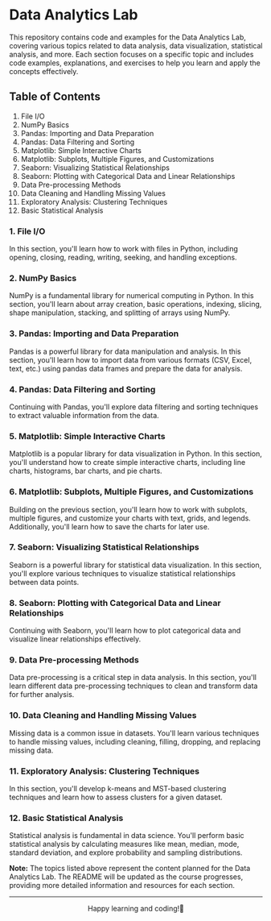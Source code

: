 # Data Analytics Lab

This repository contains code and examples for the Data Analytics Lab, covering various topics related to data analysis, data visualization, statistical analysis, and more. Each section focuses on a specific topic and includes code examples, explanations, and exercises to help you learn and apply the concepts effectively.

## Table of Contents
1. File I/O
2. NumPy Basics
3. Pandas: Importing and Data Preparation
4. Pandas: Data Filtering and Sorting
5. Matplotlib: Simple Interactive Charts
6. Matplotlib: Subplots, Multiple Figures, and Customizations
7. Seaborn: Visualizing Statistical Relationships
8. Seaborn: Plotting with Categorical Data and Linear Relationships
9. Data Pre-processing Methods
10. Data Cleaning and Handling Missing Values
11. Exploratory Analysis: Clustering Techniques
12. Basic Statistical Analysis

### 1. File I/O

In this section, you'll learn how to work with files in Python, including opening, closing, reading, writing, seeking, and handling exceptions.

### 2. NumPy Basics

NumPy is a fundamental library for numerical computing in Python. In this section, you'll learn about array creation, basic operations, indexing, slicing, shape manipulation, stacking, and splitting of arrays using NumPy.

### 3. Pandas: Importing and Data Preparation

Pandas is a powerful library for data manipulation and analysis. In this section, you'll learn how to import data from various formats (CSV, Excel, text, etc.) using pandas data frames and prepare the data for analysis.

### 4. Pandas: Data Filtering and Sorting

Continuing with Pandas, you'll explore data filtering and sorting techniques to extract valuable information from the data.

### 5. Matplotlib: Simple Interactive Charts

Matplotlib is a popular library for data visualization in Python. In this section, you'll understand how to create simple interactive charts, including line charts, histograms, bar charts, and pie charts.

### 6. Matplotlib: Subplots, Multiple Figures, and Customizations

Building on the previous section, you'll learn how to work with subplots, multiple figures, and customize your charts with text, grids, and legends. Additionally, you'll learn how to save the charts for later use.

### 7. Seaborn: Visualizing Statistical Relationships

Seaborn is a powerful library for statistical data visualization. In this section, you'll explore various techniques to visualize statistical relationships between data points.

### 8. Seaborn: Plotting with Categorical Data and Linear Relationships

Continuing with Seaborn, you'll learn how to plot categorical data and visualize linear relationships effectively.

### 9. Data Pre-processing Methods

Data pre-processing is a critical step in data analysis. In this section, you'll learn different data pre-processing techniques to clean and transform data for further analysis.

### 10. Data Cleaning and Handling Missing Values

Missing data is a common issue in datasets. You'll learn various techniques to handle missing values, including cleaning, filling, dropping, and replacing missing data.

### 11. Exploratory Analysis: Clustering Techniques

In this section, you'll develop k-means and MST-based clustering techniques and learn how to assess clusters for a given dataset.

### 12. Basic Statistical Analysis

Statistical analysis is fundamental in data science. You'll perform basic statistical analysis by calculating measures like mean, median, mode, standard deviation, and explore probability and sampling distributions.

**Note:** The topics listed above represent the content planned for the Data Analytics Lab. The README will be updated as the course progresses, providing more detailed information and resources for each section.

<hr>
<p align="center">
Happy learning and coding!🚀
</p>
</hr>
